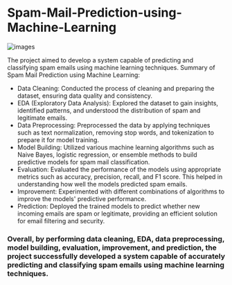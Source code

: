# Spam-Mail-Prediction-using-Machine-Learning

![images](https://github.com/shubham19nijwala/Spam-Mail-Prediction-using-Machine-Learning/assets/130289158/69b41476-52f0-42d0-8f01-2822f5d13e53)

The project aimed to develop a system capable of predicting and classifying spam emails using machine learning techniques.
Summary of Spam Mail Prediction using Machine Learning:
+ Data Cleaning: Conducted the process of cleaning and preparing the dataset, ensuring data quality and consistency.
+ EDA (Exploratory Data Analysis): Explored the dataset to gain insights, identified patterns, and understood the distribution of spam and legitimate emails.
+ Data Preprocessing: Preprocessed the data by applying techniques such as text normalization, removing stop words, and tokenization to prepare it for model training.
+ Model Building: Utilized various machine learning algorithms such as Naive Bayes, logistic regression, or ensemble methods to build predictive models for spam mail classification.
+ Evaluation: Evaluated the performance of the models using appropriate metrics such as accuracy, precision, recall, and F1 score. This helped in understanding how well the models predicted spam emails.
+ Improvement: Experimented with different combinations of algorithms to improve the models' predictive performance.
+ Prediction: Deployed the trained models to predict whether new incoming emails are spam or legitimate, providing an efficient solution for email filtering and security.
### **Overall, by performing data cleaning, EDA, data preprocessing, model building, evaluation, improvement, and prediction, the project successfully developed a system capable of accurately predicting and classifying spam emails using machine learning techniques.**
